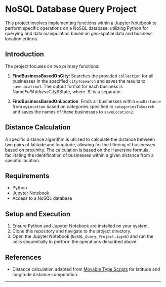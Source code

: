 # NoSQL Database Query Project

This project involves implementing functions within a Jupyter Notebook to perform specific operations on a NoSQL database, utilizing Python for querying and data manipulation based on geo-spatial data and business location criteria. 

## Introduction

The project focuses on two primary functions:

1. **FindBusinessBasedOnCity**: Searches the provided `collection` for all businesses in the specified `cityToSearch` and saves the results to `saveLocation1`. The output format for each business is Name$FullAddress$City$State, where `$` is a separator.

2. **FindBusinessBasedOnLocation**: Finds all businesses within `maxDistance` from `myLocation` based on categories specified in `categoriesToSearch` and saves the names of these businesses to `saveLocation2`.

## Distance Calculation

A specific distance algorithm is utilized to calculate the distance between two pairs of latitude and longitude, allowing for the filtering of businesses based on proximity. The calculation is based on the Haversine formula, facilitating the identification of businesses within a given distance from a specific location.

## Requirements

- Python
- Jupyter Notebook
- Access to a NoSQL database

## Setup and Execution

1. Ensure Python and Jupyter Notebook are installed on your system.
2. Clone this repository and navigate to the project directory.
3. Open the Jupyter Notebook (`NoSQL_Query_Project.ipynb`) and run the cells sequentially to perform the operations described above.

## References

- Distance calculation adapted from [Movable Type Scripts](http://www.movable-type.co.uk/scripts/latlong.html) for latitude and longitude distance computation.

---
